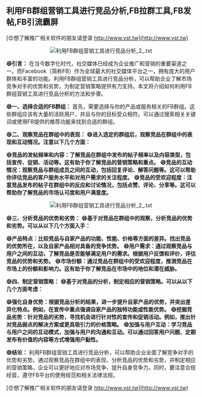 ## **利用FB群组营销工具进行竞品分析,FB拉群工具,FB发帖,FB引流霸屏**

[😍想了解推广相关软件的朋友请登录 http://www.vst.tw](http://www.vst.tw)

 <center><img src="https://vst.tw/MP4/tuiguang/png/1.png" alt="利用FB群组营销工具进行竞品分析_2_.txt"></center>

**😄引言：**
在当今数字化时代，社交媒体已经成为企业推广和营销的重要渠道之一。而Facebook（简称FB）作为全球最大的社交媒体平台之一，拥有庞大的用户群体和丰富的功能。利用FB群组营销工具进行竞品分析，可以帮助企业了解市场竞争对手的优势和劣势，为制定营销策略提供有力支持。本文将介绍如何利用FB群组营销工具进行竞品分析的方法和步骤。

**😄一、选择合适的FB群组：**
首先，需要选择与你的产品或服务相关的FB群组。这些群组应该有大量的活跃用户，并且与你的目标受众相符。可以通过搜索相关关键词或使用FB提供的推荐功能来找到合适的群组。

**😄二、观察竞品在群组中的表现：**
**😄进入选定的群组后，观察竞品在群组中的表现和互动情况。注意以下几个方面：**

**😄竞品的发帖频率和内容：了解竞品在群组中发布的帖子频率以及内容类型，包括宣传、促销、活动等。这有助于你了解竞品的营销策略和重点。**
**😄竞品的互动情况：观察竞品与群组成员之间的互动，包括回复评论、解答问题等。这可以帮助你评估竞品的客户服务水平和对用户需求的关注程度。**
**😄竞品的受欢迎程度：注意竞品发布的帖子在群组中的反应和讨论情况，包括点赞、评论、分享等。这可以帮助你了解竞品的市场认可度和用户满意度。**

 <center><img src="https://vst.tw/MP4/tuiguang/png/3.png" alt="利用FB群组营销工具进行竞品分析_2_.txt"></center>

**😄三、分析竞品的优势和劣势：**
**😄基于对竞品在群组中的观察，分析竞品的优势和劣势。可以从以下几个方面入手：**

**😄产品特点：比较竞品与自家产品的功能、性能、价格等方面的差异。找出竞品的优势所在，以及自家产品相对具备的竞争优势。**
**😄用户需求：通过观察竞品与用户之间的互动，了解竞品是否能够满足用户的需求。根据用户反馈和评价，评估竞品的优势和劣势。**
**😄市场份额：通过竞品在群组中的受欢迎程度，推测竞品在市场上的份额和影响力。这有助于你了解竞品在市场中的地位和潜在威胁。**

**😄四、制定营销策略：**
**😄基于对竞品的分析，制定相应的营销策略。可以从以下几个方面考虑：**

**😄强化自身优势：根据竞品分析的结果，进一步提升自家产品的优势，并突出差异化特点。例如，在宣传中重点强调自家产品的独特功能或性能优势。**
**😄挖掘竞品劣势：针对竞品的劣势，寻找机会进行针对性的宣传和促销活动。例如，推出针对竞品弱点的解决方案或更具吸引力的价格策略。**
**😄加强与用户互动：学习竞品与用户之间的互动模式，加强与用户的沟通和互动。可以通过回答用户问题、定期发布有价值的内容等方式增强用户黏性。**

**😄结论：**
利用FB群组营销工具进行竞品分析，可以帮助企业全面了解竞争对手的优势和劣势。通过观察竞品在群组中的表现、分析竞品的优势和劣势，并制定相应的营销策略，企业可以更好地应对市场竞争，提升自身竞争力。同时，要注意合规经营，遵守FB平台的使用规范和相关法律法规。

[😍想了解推广相关软件的朋友请登录 http://www.vst.tw](http://www.vst.tw)



